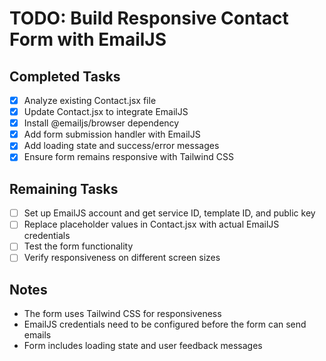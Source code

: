 # TODO: Build Responsive Contact Form with EmailJS

## Completed Tasks
- [x] Analyze existing Contact.jsx file
- [x] Update Contact.jsx to integrate EmailJS
- [x] Install @emailjs/browser dependency
- [x] Add form submission handler with EmailJS
- [x] Add loading state and success/error messages
- [x] Ensure form remains responsive with Tailwind CSS

## Remaining Tasks
- [ ] Set up EmailJS account and get service ID, template ID, and public key
- [ ] Replace placeholder values in Contact.jsx with actual EmailJS credentials
- [ ] Test the form functionality
- [ ] Verify responsiveness on different screen sizes

## Notes
- The form uses Tailwind CSS for responsiveness
- EmailJS credentials need to be configured before the form can send emails
- Form includes loading state and user feedback messages
